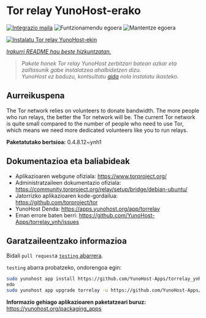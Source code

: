<!--
Ohart ongi: README hau automatikoki sortu da <https://github.com/YunoHost/apps/tree/master/tools/readme_generator>ri esker
EZ editatu eskuz.
-->

# Tor relay YunoHost-erako

[![Integrazio maila](https://apps.yunohost.org/badge/integration/torrelay)](https://ci-apps.yunohost.org/ci/apps/torrelay/)
![Funtzionamendu egoera](https://apps.yunohost.org/badge/state/torrelay)
![Mantentze egoera](https://apps.yunohost.org/badge/maintained/torrelay)

[![Instalatu Tor relay YunoHost-ekin](https://install-app.yunohost.org/install-with-yunohost.svg)](https://install-app.yunohost.org/?app=torrelay)

*[Irakurri README hau beste hizkuntzatan.](./ALL_README.md)*

> *Pakete honek Tor relay YunoHost zerbitzari batean azkar eta zailtasunik gabe instalatzea ahalbidetzen dizu.*  
> *YunoHost ez baduzu, kontsultatu [gida](https://yunohost.org/install) nola instalatu ikasteko.*

## Aurreikuspena

The Tor network relies on volunteers to donate bandwidth. The more people who run relays, the better the Tor network will be. The current Tor network is quite small compared to the number of people who need to use Tor, which means we need more dedicated volunteers like you to run relays.

**Paketatutako bertsioa:** 0.4.8.12~ynh1
## Dokumentazioa eta baliabideak

- Aplikazioaren webgune ofiziala: <https://www.torproject.org/>
- Administratzaileen dokumentazio ofiziala: <https://community.torproject.org/relay/setup/bridge/debian-ubuntu/>
- Jatorrizko aplikazioaren kode-gordailua: <https://github.com/torproject/tor>
- YunoHost Denda: <https://apps.yunohost.org/app/torrelay>
- Eman errore baten berri: <https://github.com/YunoHost-Apps/torrelay_ynh/issues>

## Garatzaileentzako informazioa

Bidali `pull request`a [`testing` abarrera](https://github.com/YunoHost-Apps/torrelay_ynh/tree/testing).

`testing` abarra probatzeko, ondorengoa egin:

```bash
sudo yunohost app install https://github.com/YunoHost-Apps/torrelay_ynh/tree/testing --debug
edo
sudo yunohost app upgrade torrelay -u https://github.com/YunoHost-Apps/torrelay_ynh/tree/testing --debug
```

**Informazio gehiago aplikazioaren paketatzeari buruz:** <https://yunohost.org/packaging_apps>
